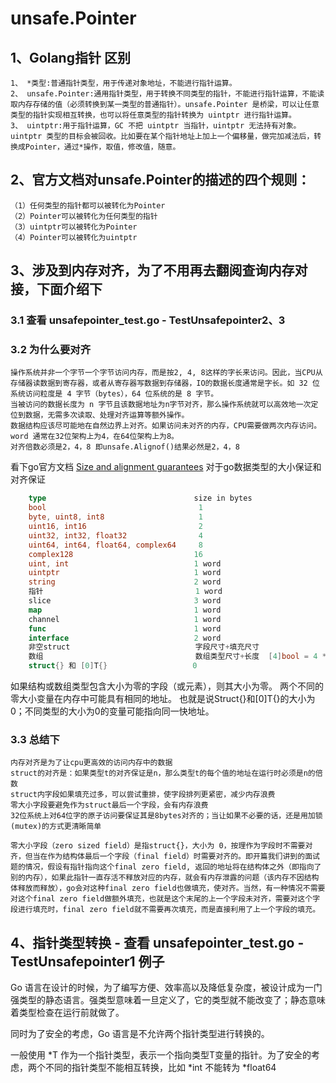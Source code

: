 # unsafe.Pointer

## 1、Golang指针 区别

    1、 *类型:普通指针类型，用于传递对象地址，不能进行指针运算。
    2、 unsafe.Pointer:通用指针类型，用于转换不同类型的指针，不能进行指针运算，不能读取内存存储的值（必须转换到某一类型的普通指针）。unsafe.Pointer 是桥梁，可以让任意类型的指针实现相互转换，也可以将任意类型的指针转换为 uintptr 进行指针运算。
    3、 uintptr:用于指针运算，GC 不把 uintptr 当指针，uintptr 无法持有对象。uintptr 类型的目标会被回收。比如要在某个指针地址上加上一个偏移量，做完加减法后，转换成Pointer，通过*操作，取值，修改值，随意。


## 2、官方文档对unsafe.Pointer的描述的四个规则：
    （1）任何类型的指针都可以被转化为Pointer
    （2）Pointer可以被转化为任何类型的指针
    （3）uintptr可以被转化为Pointer
    （4）Pointer可以被转化为uintptr

## 3、涉及到内存对齐，为了不用再去翻阅查询内存对接，下面介绍下

### 3.1 查看 unsafepointer_test.go - TestUnsafepointer2、3

### 3.2 为什么要对齐
    操作系统并非一个字节一个字节访问内存，而是按2, 4, 8这样的字长来访问。因此，当CPU从存储器读数据到寄存器，或者从寄存器写数据到存储器，IO的数据长度通常是字长。如 32 位系统访问粒度是 4 字节（bytes），64 位系统的是 8 字节。
    当被访问的数据长度为 n 字节且该数据地址为n字节对齐，那么操作系统就可以高效地一次定位到数据，无需多次读取、处理对齐运算等额外操作。
    数据结构应该尽可能地在自然边界上对齐。如果访问未对齐的内存，CPU需要做两次内存访问。
    word 通常在32位架构上为4，在64位架构上为8。
    对齐倍数必须是2，4，8 即unsafe.Alignof()结果必然是2，4，8
看下go官方文档 [Size and alignment guarantees](https://golang.org/ref/spec#Size_and_alignment_guarantees) 对于go数据类型的大小保证和对齐保证

```go
    type                                 size in bytes
    bool                                  1
    byte, uint8, int8                     1
    uint16, int16                         2
    uint32, int32, float32                4
    uint64, int64, float64, complex64     8
    complex128                           16
    uint, int                            1 word 
    uintptr                              1 word
    string                               2 word
    指针                                  1 word
    slice                                3 word
    map                                  1 word
    channel                              1 word
	func                                 1 word
    interface                            2 word
    非空struct                            字段尺寸+填充尺寸
    数组                                  数组类型尺寸+长度  [4]bool = 4 * 1
    struct{} 和 [0]T{}                   0
```
如果结构或数组类型包含大小为零的字段（或元素），则其大小为零。 两个不同的零大小变量在内存中可能具有相同的地址。
也就是说Struct{}和[0]T{}的大小为0；不同类型的大小为0的变量可能指向同一快地址。

### 3.3 总结下
    内存对齐是为了让cpu更高效的访问内存中的数据
    struct的对齐是：如果类型t的对齐保证是n，那么类型t的每个值的地址在运行时必须是n的倍数
    struct内字段如果填充过多，可以尝试重排，使字段排列更紧密，减少内存浪费
    零大小字段要避免作为struct最后一个字段，会有内存浪费
    32位系统上对64位字的原子访问要保证其是8bytes对齐的；当让如果不必要的话，还是用加锁(mutex)的方式更清晰简单

    零大小字段（zero sized field）是指struct{}，大小为 0，按理作为字段时不需要对齐，但当在作为结构体最后一个字段（final field）时需要对齐的。即开篇我们讲到的面试题的情况，假设有指针指向这个final zero field, 返回的地址将在结构体之外（即指向了别的内存），如果此指针一直存活不释放对应的内存，就会有内存泄露的问题（该内存不因结构体释放而释放），go会对这种final zero field也做填充，使对齐。当然，有一种情况不需要对这个final zero field做额外填充，也就是这个末尾的上一个字段未对齐，需要对这个字段进行填充时，final zero field就不需要再次填充，而是直接利用了上一个字段的填充。



## 4、指针类型转换 - 查看 unsafepointer_test.go - TestUnsafepointer1 例子
Go 语言在设计的时候，为了编写方便、效率高以及降低复杂度，被设计成为一门强类型的静态语言。强类型意味着一旦定义了，它的类型就不能改变了；静态意味着类型检查在运行前就做了。

同时为了安全的考虑，Go 语言是不允许两个指针类型进行转换的。

一般使用 *T 作为一个指针类型，表示一个指向类型T变量的指针。为了安全的考虑，两个不同的指针类型不能相互转换，比如 *int 不能转为 *float64

